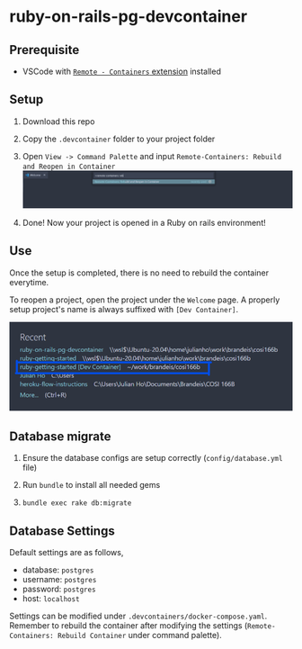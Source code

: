 # ruby-on-rails-pg-devcontainer

## Prerequisite

- VSCode with [`Remote - Containers` extension](https://marketplace.visualstudio.com/items?itemName=ms-vscode-remote.remote-containers) installed

## Setup

1. Download this repo

2. Copy the `.devcontainer` folder to your project folder

3. Open `View -> Command Palette` and input `Remote-Containers: Rebuild and Reopen in Container`
    ![palette](images/command_palette.png)

4. Done! Now your project is opened in a Ruby on rails environment!

## Use

Once the setup is completed, there is no need to rebuild the container everytime.

To reopen a project, open the project under the `Welcome` page. A properly setup project's name is always suffixed with `[Dev Container]`.

![open](images/open_recent.png)

## Database migrate

1. Ensure the database configs are setup correctly (`config/database.yml` file)

2. Run `bundle` to install all needed gems

3. `bundle exec rake db:migrate`

## Database Settings

Default settings are as follows,

* database: `postgres`
* username: `postgres`
* password: `postgres`
* host: `localhost`

Settings can be modified under `.devcontainers/docker-compose.yaml`. Remember to rebuild the container after modifying the settings (`Remote-Containers: Rebuild Container` under command palette).
